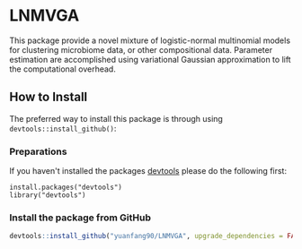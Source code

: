 # LNMVGA
 This package provide a novel mixture of logistic-normal multinomial models for clustering microbiome data, or other compositional data. Parameter estimation are accomplished using variational Gaussian approximation to lift the computational overhead.

## How to Install

The preferred way to install this package is through using `devtools::install_github()`:

### Preparations

If you haven't installed the packages [devtools](https://cran.r-project.org/web/packages/devtools/index.html) please do the following first:

```{r}
install.packages("devtools")
library("devtools")
```

### Install the package from GitHub
```r
devtools::install_github("yuanfang90/LNMVGA", upgrade_dependencies = FALSE)
```

